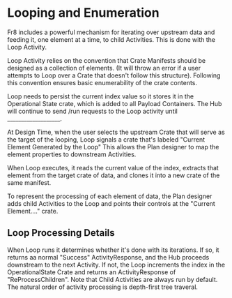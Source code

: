Looping and Enumeration
=======================

Fr8 includes a powerful mechanism for iterating over upstream data and feeding it, one element at a time, to child Activities. This is done with
the Loop Activity.

Loop Activity relies on the convention that Crate Manifests should be designed as a collection of elements. (It will throw an error if a user attempts
to Loop over a Crate that doesn't follow this structure). Following this convention ensures basic enumerability of the crate contents.

Loop needs to persist the current index value so it stores it in the Operational State crate, which is added to all Payload Containers. The Hub will continue
to send /run requests to the Loop activity until ___________________. 

At Design Time, when the user selects the upstream Crate that will serve as the target of the looping, Loop signals a crate that's labeled "Current Element Generated by the Loop"
This allows the Plan designer to map the element properties to downstream Activities.

When Loop executes, it reads the current value of the index, extracts that element from the target crate of data, and clones it into a new crate of the same manifest. 

To represent the processing of each element of data, the Plan designer adds child Activities to the Loop and points their controls at the "Current Element...." crate.


Loop Processing Details
-----------------------

When Loop runs it determines whether it's done with its iterations. If so, it returns aa normal "Success" ActivityResponse, and the Hub proceeds downstream
to the next Activity. If not, the Loop increments the index in the OperationalState Crate and returns an ActivityResponse of "ReProcessChildren". Note that Child Activities are always run by default. The
natural order of activity processing is depth-first tree traveral. 

